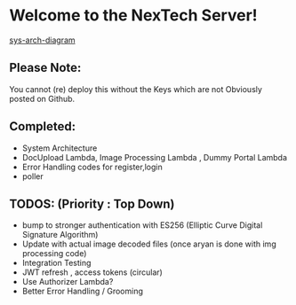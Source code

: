 # Welcome to the NexTech Server!


[sys-arch-diagram](sihsysarch.png)


## Please Note:
You cannot (re) deploy this without the Keys which are not Obviously posted on Github. 

## Completed: 
- System Architecture
- DocUpload Lambda, Image Processing Lambda , Dummy Portal Lambda
- Error Handling codes for register,login 
- poller 


## TODOS: (Priority : Top Down)
- bump to stronger authentication with ES256 (Elliptic Curve Digital Signature Algorithm)
- Update with actual image decoded files (once aryan is done with img processing code)
- Integration Testing
- JWT refresh , access tokens (circular)
- Use Authorizer Lambda? 
- Better Error Handling / Grooming 
